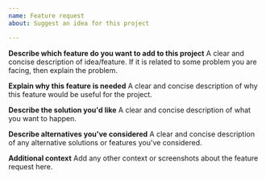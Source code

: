 ```yaml
---
name: Feature request
about: Suggest an idea for this project

---
```


**Describe which feature do you want to add to this project**
A clear and concise description of idea/feature. If it is related to some problem you are facing, then explain the problem.

**Explain why this feature is needed**
A clear and concise description of why this feature would be useful for the project.

**Describe the solution you'd like**
A clear and concise description of what you want to happen.

**Describe alternatives you've considered**
A clear and concise description of any alternative solutions or features you've considered.

**Additional context**
Add any other context or screenshots about the feature request here.
